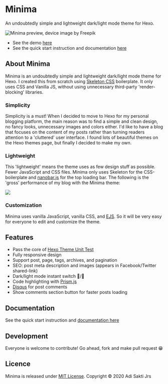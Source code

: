 # Minima
An undoubtedly simple and lightweight dark/light mode theme for Hexo.

![Minima preview, device image by Freepik](https://adisaktijrs.github.io/2020/10/11/Hexo-Minima-Theme-v1-0-Officially-Released/minima.jpg)

- See the demo [here](https://adisaktijrs.github.io/minima)
- See the quick start instruction and documentation [here](https://adisaktijrs.github.io/2020/10/11/Hexo-Minima-Theme-v1-0-Officially-Released/)

## About Minima
Minima is an undoubtedly simple and lightweight dark/light mode theme for Hexo. I created this from scratch using [Skeleton CSS](http://getskeleton.com/) boilerplate. It only uses CSS and Vanilla JS, without using unnecessary third-party 'render-blocking' libraries.

### Simplicity
Simplicity is a must! When I decided to move to Hexo for my personal blogging platform, the main reason was to find a simple and clean design, no fancy looks, unnecessary images and colors either. I'd like to have a blog that focuses on the content of my posts rather than turning readers attention to a 'cluttered' user interface. I found lots of beautiful themes on the Hexo themes page, but finally I decided to make my own.

### Lightweight
This 'lightweight' means the theme uses as few design stuff as possible. Fewer JavaScript and CSS files. Minima only uses Skeleton for the CSS-boilerplate and [nanobar.js](https://nanobar.jacoborus.codes/) for the top loading bar. The following is the 'gross' performance of my blog with the Minima theme:

![](https://adisaktijrs.github.io/2020/10/11/Hexo-Minima-Theme-v1-0-Officially-Released/Screenshot.png)

### Customization
Minima uses vanilla JavaScript, vanilla CSS, and [EJS](https://ejs.co/). So it will be very easy for everyone to edit and customize the theme.

## Features
- Pass the core of [Hexo Theme Unit Test](https://github.com/hexojs/hexo-theme-unit-test)
- Fully responsive design
- Support post, page, tags, archives, and pagination
- SEO: post meta description and images (appears in Facebook/Twitter shared-link)
- Dark/light mode instant switch 🌚/🌝
- Code highlighting with [Prism.js](https://prismjs.com/)
- [Disqus](https://disqus.com/) for post comments
- Show comments section button for faster posts loading

## Documentation
See the quick start instruction and [documentation here](https://adisaktijrs.github.io/2020/10/11/Hexo-Minima-Theme-v1-0-Officially-Released/#Documentation)

## Development
Everyone is welcome to contribute! Go ahead, fork and make pull request 😁

## Licence
Minima is released under [MIT License](https://github.com/adisaktijrs/hexo-theme-minima/blob/master/LICENSE). Copyright © 2020 Adi Sakti Jrs
